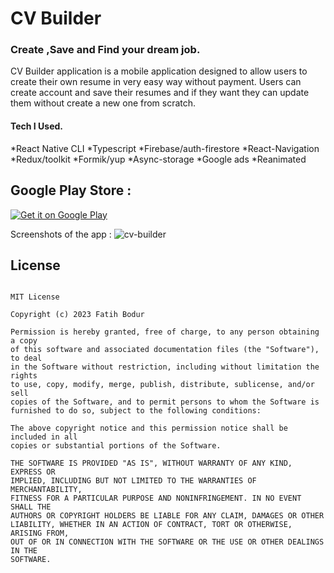 # CV Builder
### Create ,Save and  Find your dream job.
CV Builder application is a mobile application designed to allow users to create their own resume in very easy way without payment. 
Users can create account and save their resumes and if they want they can update them without create a new one from scratch.

#### Tech I Used.
*React Native CLI
*Typescript
*Firebase/auth-firestore
*React-Navigation
*Redux/toolkit
*Formik/yup
*Async-storage
*Google ads
*Reanimated

## Google Play Store :

[![Get it on Google Play](https://play.google.com/intl/en_us/badges/images/badge_new.png)](https://play.google.com/store/apps/details?id=com.gamed)

Screenshots of the app :
![cv-builder](https://user-images.githubusercontent.com/60707082/229289803-1f56ea6d-6a18-4b2e-9c2c-54384d6cc21d.jpg)



## License
```

MIT License

Copyright (c) 2023 Fatih Bodur

Permission is hereby granted, free of charge, to any person obtaining a copy
of this software and associated documentation files (the "Software"), to deal
in the Software without restriction, including without limitation the rights
to use, copy, modify, merge, publish, distribute, sublicense, and/or sell
copies of the Software, and to permit persons to whom the Software is
furnished to do so, subject to the following conditions:

The above copyright notice and this permission notice shall be included in all
copies or substantial portions of the Software.

THE SOFTWARE IS PROVIDED "AS IS", WITHOUT WARRANTY OF ANY KIND, EXPRESS OR
IMPLIED, INCLUDING BUT NOT LIMITED TO THE WARRANTIES OF MERCHANTABILITY,
FITNESS FOR A PARTICULAR PURPOSE AND NONINFRINGEMENT. IN NO EVENT SHALL THE
AUTHORS OR COPYRIGHT HOLDERS BE LIABLE FOR ANY CLAIM, DAMAGES OR OTHER
LIABILITY, WHETHER IN AN ACTION OF CONTRACT, TORT OR OTHERWISE, ARISING FROM,
OUT OF OR IN CONNECTION WITH THE SOFTWARE OR THE USE OR OTHER DEALINGS IN THE
SOFTWARE.
